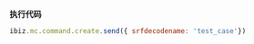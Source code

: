 <p class="panel-title"><b>执行代码</b></p>

```javascript
ibiz.mc.command.create.send({ srfdecodename: 'test_case'})
```
